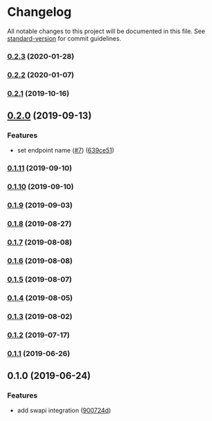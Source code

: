 # Changelog

All notable changes to this project will be documented in this file. See [standard-version](https://github.com/conventional-changelog/standard-version) for commit guidelines.

### [0.2.3](https://github.com/Swydo/star-wars-integration/compare/0.2.2...0.2.3) (2020-01-28)



### [0.2.2](https://github.com/Swydo/star-wars-integration/compare/0.2.1...0.2.2) (2020-01-07)



### [0.2.1](https://github.com/Swydo/star-wars-integration/compare/0.2.0...0.2.1) (2019-10-16)



## [0.2.0](https://github.com/Swydo/star-wars-integration/compare/0.1.11...0.2.0) (2019-09-13)


### Features

* set endpoint name ([#7](https://github.com/Swydo/star-wars-integration/issues/7)) ([639ce51](https://github.com/Swydo/star-wars-integration/commit/639ce51))



### [0.1.11](https://github.com/Swydo/star-wars-integration/compare/0.1.10...0.1.11) (2019-09-10)



### [0.1.10](https://github.com/Swydo/star-wars-integration/compare/0.1.9...0.1.10) (2019-09-10)



### [0.1.9](https://github.com/Swydo/star-wars-integration/compare/0.1.8...0.1.9) (2019-09-03)



### [0.1.8](https://github.com/Swydo/star-wars-integration/compare/0.1.7...0.1.8) (2019-08-27)



### [0.1.7](https://github.com/Swydo/star-wars-integration/compare/0.1.6...0.1.7) (2019-08-08)



### [0.1.6](https://github.com/Swydo/star-wars-integration/compare/0.1.5...0.1.6) (2019-08-08)



### [0.1.5](https://github.com/Swydo/star-wars-integration/compare/0.1.4...0.1.5) (2019-08-07)



### [0.1.4](https://github.com/Swydo/star-wars-integration/compare/0.1.3...0.1.4) (2019-08-05)



### [0.1.3](https://github.com/Swydo/star-wars-integration/compare/0.1.2...0.1.3) (2019-08-02)



### [0.1.2](https://github.com/Swydo/star-wars-integration/compare/0.1.1...0.1.2) (2019-07-17)



### [0.1.1](https://github.com/Swydo/star-wars-integration/compare/0.1.0...0.1.1) (2019-06-26)



## 0.1.0 (2019-06-24)


### Features

* add swapi integration ([900724d](https://github.com/Swydo/star-wars-integration/commit/900724d))
